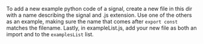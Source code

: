 To add a new example python code of a signal, create a new file in this dir with a name describing the signal and .js extension.
Use one of the others as an example, making sure the name that comes after `export const` matches the filename.
Lastly, in exampleList.js, add your new file as both an import and to the `examplesList` list.